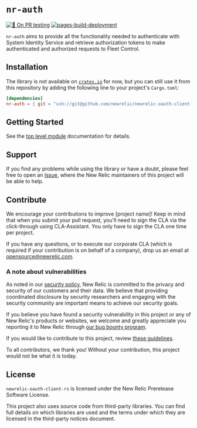 # `nr-auth`

[![🧪 On PR testing](https://github.com/newrelic/newrelic-oauth-client-rs/actions/workflows/on-push-pr.yaml/badge.svg)](https://github.com/newrelic/newrelic-oauth-client-rs/actions/workflows/on-push-pr.yaml) [![pages-build-deployment](https://github.com/newrelic/newrelic-oauth-client-rs/actions/workflows/pages/pages-build-deployment/badge.svg)](https://github.com/newrelic/newrelic-oauth-client-rs/actions/workflows/pages/pages-build-deployment)

`nr-auth` aims to provide all the functionality needed to authenticate with System Identity Service and retrieve
authorization tokens to make authenticated and authorized requests to Fleet Control.

## Installation

The library is not available on [`crates.io`](https://crates.io/) for now, but you can still use it from this repository by adding the following line to your project's `Cargo.toml`:

```toml
[dependencies]
nr-auth = { git = "ssh://git@github.com/newrelic/newrelic-oauth-client-rs.git", tag = "0.0.3" }
```

## Getting Started

See the [top level module](./src/lib.rs) documentation for details.

## Support

If you find any problems while using the library or have a doubt, please feel free to open an [Issue](https://github.com/newrelic/newrelic-oauth-client-rs/issues), where the New Relic maintainers of this project will be able to help.

## Contribute

We encourage your contributions to improve [project name]! Keep in mind that when you submit your pull request, you'll need to sign the CLA via the click-through using CLA-Assistant. You only have to sign the CLA one time per project.

If you have any questions, or to execute our corporate CLA (which is required if your contribution is on behalf of a company), drop us an email at <opensource@newrelic.com>.

### A note about vulnerabilities

As noted in our [security policy](../../security/policy), New Relic is committed to the privacy and security of our customers and their data. We believe that providing coordinated disclosure by security researchers and engaging with the security community are important means to achieve our security goals.

If you believe you have found a security vulnerability in this project or any of New Relic's products or websites, we welcome and greatly appreciate you reporting it to New Relic through [our bug bounty program](https://docs.newrelic.com/docs/security/security-privacy/information-security/report-security-vulnerabilities/).

If you would like to contribute to this project, review [these guidelines](./CONTRIBUTING.md).

To all contributors, we thank you! Without your contribution, this project would not be what it is today.

## License

`newrelic-oauth-client-rs` is licensed under the New Relic Prerelease Software License.

This project also uses source code from third-party libraries. You can find full details on which libraries are used and the terms under which they are licensed in the third-party notices document.
